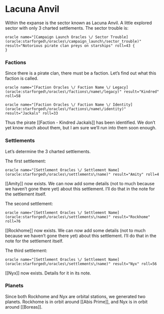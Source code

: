 # Lacuna Anvil 
Within the expanse is the sector known as Lacuna Anvil. A little explored sector with only 3 charted settlements. The sector trouble is:
```mechanics
oracle name="[Campaign Launch Oracles \/ Sector Trouble](oracle:starforged\/oracles\/campaign_launch\/sector_trouble)" result="Notorious pirate clan preys on starships" roll=43 {
}
```

### Factions
Since there is a pirate clan, there must be a faction. Let’s find out what this faction is called.
```mechanics
oracle name="[Faction Oracles \/ Faction Name \/ Legacy](oracle:starforged\/oracles\/factions\/name\/legacy)" result="Kindred" roll=58

oracle name="[Faction Oracles \/ Faction Name \/ Identity](oracle:starforged\/oracles\/factions\/name\/identity)" result="Jackals" roll=33

```
Thus the pirate [[Faction - Kindred Jackals]] has been identified. We don’t yet know much about them, but I am sure we’ll run into them soon enough. 

### Settlements
Let’s determine the 3 charted settlements.

The first settlement:
```mechanics
oracle name="[Settlement Oracles \/ Settlement Name](oracle:starforged\/oracles\/settlements\/name)" result="Amity" roll=4
```
[[Amity]] now exists. We can now add some details (not to much because we haven’t gone there yet) about this settlement. I’ll do that in the note for the settlement itself. 

The second settlement:
```mechanics
oracle name="[Settlement Oracles \/ Settlement Name](oracle:starforged\/oracles\/settlements\/name)" result="Rockhome" roll=76
```
[[Rockhome]] now exists. We can now add some details (not to much because we haven’t gone there yet) about this settlement. I’ll do that in the note for the settlement itself. 

The third settlement:
```mechanics
oracle name="[Settlement Oracles \/ Settlement Name](oracle:starforged\/oracles\/settlements\/name)" result="Nyx" roll=56
```
[[Nyx]] now exists. Details for it in its note. 

### Planets
Since both Rockhome and Nyx are orbital stations, we generated two planets. Rockhome is in orbit around [[Abis Prime]], and Nyx is in orbit around [[Boreas]]. 




